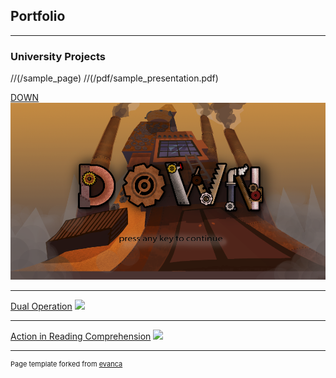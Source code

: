 ## Portfolio

---

### University Projects
//(/sample_page)
//(/pdf/sample_presentation.pdf)

[DOWN](https://drive.google.com/file/d/1V7ngUk-L0xeTcyrCg0qIF14bSrtISk1i/view?usp=sharing)
<img src="images/DOWN_1.png?raw=true"/>

---
[Dual Operation](https://drive.google.com/file/d/1LFYAVFDFm7m9Op3bN05J7dILKCGaxqve/view?usp=sharing)
<img src="images/dummy_thumbnail.jpg?raw=true"/>

---
[Action in Reading Comprehension](http://example.com/)
<img src="images/dummy_thumbnail.jpg?raw=true"/>

---
<p style="font-size:11px">Page template forked from <a href="https://github.com/evanca/quick-portfolio">evanca</a></p>
<!-- Remove above link if you don't want to attibute -->
